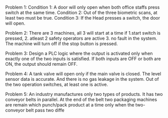 Problem 1:
Condition 1: A door will only open when both office staffs press switch at the same time.
Condition 2: Out of the three biometric scans, at least two must be true.
Condition 3: If the Head presses a switch, the door will open.


Problem 2:
There are 3 machines, all 3 will start at a time if 1.start switch is pressed, 2. atleast 2 safety
operators are active 3. no fault in the system. The machine will turn off if the stop button is
pressed.


Problem 3:
Design a PLC logic where the output is activated only when exactly one of the two inputs is
satisfied.
If both inputs are OFF or both are ON, the output should remain OFF.


Problem 4:
A tank valve will open only if the main valve is closed. The level sensor data is accurate. And
there is no gas leakage in the system. Out of the two operation switches, at least one is active.


Problem 5:
An industry manufactures only two types of products. It has two conveyor belts in parallel. At
the end of the belt two packaging machines are remain which punch/pack product at a time
only when the two-conveyor belt pass two diffe
